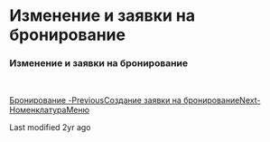 # Изменение и заявки на бронирование

### Изменение и заявки на бронирование

​

[Бронирование -PreviousСоздание заявки на бронирование](broken-reference)[Next- НоменклатураМеню](broken-reference)

Last modified 2yr ago
